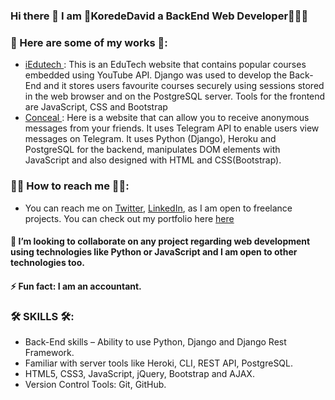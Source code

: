 ### Hi there 👋 I am 👑KoredeDavid a BackEnd Web Developer👨🏾‍💻

### 🎨 Here are some of my works 🎨:
  - <a href="https://iedutech.up.railway.app/"> iEdutech </a>: This is an EduTech website that contains popular courses embedded using YouTube API. Django was used to develop the Back-End and it stores users favourite courses securely using sessions stored in the web browser and on the PostgreSQL server. Tools for the frontend are JavaScript, CSS and Bootstrap
  - <a href="https://concealme.up.railway.app/"> Conceal </a> : Here is a website that can allow you to receive anonymous messages from your friends. It uses
  Telegram API to enable users view messages on Telegram. It uses Python (Django), Heroku and
  PostgreSQL for the backend, manipulates DOM elements with JavaScript and also designed with
  HTML and CSS(Bootstrap).

### 🤙🏾 How to reach me 🤙🏾: 
  - You can reach me on  <a target="_blank" href="https://twitter.com/KoredeDavid">Twitter</a>,  <a target="_blank" href="https://linkedin.com/in/korededavid">LinkedIn</a>, as I am open to freelance projects. You can check out my portfolio here  <a target="_blank" href="https://korededavid.herokuapp.com">here</a>

#### 👯 I’m looking to collaborate on any project regarding web development using technologies like Python or JavaScript and I am open to other technologies too.

#### ⚡ Fun fact: I am an accountant.
 
### 🛠️ SKILLS 🛠️: 
  -	Back-End skills – Ability to use Python, Django and Django Rest Framework.
  -	Familiar with server tools like Heroki, CLI, REST API, PostgreSQL.
  -	HTML5, CSS3, JavaScript, jQuery, Bootstrap and AJAX.
  -	Version Control Tools: Git, GitHub.

<!--
**KoredeDavid/KoredeDavid** is a ✨ _special_ ✨ repository because its `README.md` (this file) appears on your GitHub profile.
- 🔭 I’m currently working on a blog and an e-commerce strore
- 🤔 I’m looking for help with ...
- 🌱 I’m currently learning ... RectJs
- 💬 Ask me about ...

- 😄 Pronouns: ...

Here are some ideas to get you started:
-->
